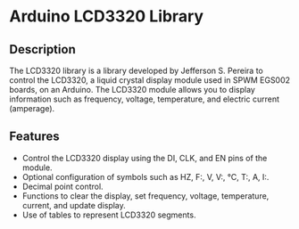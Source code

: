 # Arduino LCD3320 Library  

## Description

The LCD3320 library is a library developed by Jefferson S. Pereira to control the LCD3320, a liquid crystal display module used in SPWM EGS002 boards, on an Arduino. The LCD3320 module allows you to display information such as frequency, voltage, temperature, and electric current (amperage).

## Features

- Control the LCD3320 display using the DI, CLK, and EN pins of the module.
- Optional configuration of symbols such as HZ, F:, V, V:, °C, T:, A, I:.
- Decimal point control.
- Functions to clear the display, set frequency, voltage, temperature, current, and update display.
- Use of tables to represent LCD3320 segments.
